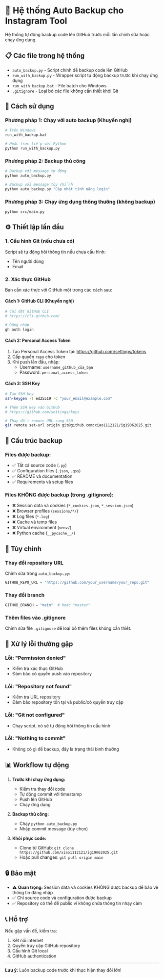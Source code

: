 # 🔄 Hệ thống Auto Backup cho Instagram Tool

Hệ thống tự động backup code lên GitHub trước mỗi lần chỉnh sửa hoặc chạy ứng dụng.

## 📋 Các file trong hệ thống

- `auto_backup.py` - Script chính để backup code lên GitHub
- `run_with_backup.py` - Wrapper script tự động backup trước khi chạy ứng dụng
- `run_with_backup.bat` - File batch cho Windows
- `.gitignore` - Loại bỏ các file không cần thiết khỏi Git

## 🚀 Cách sử dụng

### Phương pháp 1: Chạy với auto backup (Khuyến nghị)
```bash
# Trên Windows
run_with_backup.bat

# Hoặc trực tiếp với Python
python run_with_backup.py
```

### Phương pháp 2: Backup thủ công
```bash
# Backup với message tự động
python auto_backup.py

# Backup với message tùy chỉnh
python auto_backup.py "Cập nhật tính năng login"
```

### Phương pháp 3: Chạy ứng dụng thông thường (không backup)
```bash
python src/main.py
```

## ⚙️ Thiết lập lần đầu

### 1. Cấu hình Git (nếu chưa có)
Script sẽ tự động hỏi thông tin nếu chưa cấu hình:
- Tên người dùng
- Email

### 2. Xác thực GitHub
Bạn cần xác thực với GitHub một trong các cách sau:

#### Cách 1: GitHub CLI (Khuyến nghị)
```bash
# Cài đặt GitHub CLI
# https://cli.github.com/

# Đăng nhập
gh auth login
```

#### Cách 2: Personal Access Token
1. Tạo Personal Access Token tại: https://github.com/settings/tokens
2. Cấp quyền `repo` cho token
3. Khi push lần đầu, nhập:
   - Username: `username_github_của_bạn`
   - Password: `personal_access_token`

#### Cách 3: SSH Key
```bash
# Tạo SSH key
ssh-keygen -t ed25519 -C "your_email@example.com"

# Thêm SSH key vào GitHub
# https://github.com/settings/keys

# Thay đổi remote URL sang SSH
git remote set-url origin git@github.com:xiao1112121/ig19062025.git
```

## 📁 Cấu trúc backup

### Files được backup:
- ✅ Tất cả source code (`.py`)
- ✅ Configuration files (`.json`, `.qss`)
- ✅ README và documentation
- ✅ Requirements và setup files

### Files KHÔNG được backup (trong .gitignore):
- ❌ Session data và cookies (`*_cookies.json`, `*_session.json`)
- ❌ Browser profiles (`sessions/*/`)
- ❌ Log files (`*.log`)
- ❌ Cache và temp files
- ❌ Virtual environment (`venv/`)
- ❌ Python cache (`__pycache__/`)

## 🔧 Tùy chỉnh

### Thay đổi repository URL
Chỉnh sửa trong `auto_backup.py`:
```python
GITHUB_REPO_URL = "https://github.com/your_username/your_repo.git"
```

### Thay đổi branch
```python
GITHUB_BRANCH = "main"  # hoặc "master"
```

### Thêm files vào .gitignore
Chỉnh sửa file `.gitignore` để loại bỏ thêm files không cần thiết.

## 🐛 Xử lý lỗi thường gặp

### Lỗi: "Permission denied"
- Kiểm tra xác thực GitHub
- Đảm bảo có quyền push vào repository

### Lỗi: "Repository not found"
- Kiểm tra URL repository
- Đảm bảo repository tồn tại và public/có quyền truy cập

### Lỗi: "Git not configured"
- Chạy script, nó sẽ tự động hỏi thông tin cấu hình

### Lỗi: "Nothing to commit"
- Không có gì để backup, đây là trạng thái bình thường

## 📊 Workflow tự động

1. **Trước khi chạy ứng dụng:**
   - Kiểm tra thay đổi code
   - Tự động commit với timestamp
   - Push lên GitHub
   - Chạy ứng dụng

2. **Backup thủ công:**
   - Chạy `python auto_backup.py`
   - Nhập commit message (tùy chọn)

3. **Khôi phục code:**
   - Clone từ GitHub: `git clone https://github.com/xiao1112121/ig19062025.git`
   - Hoặc pull changes: `git pull origin main`

## 🔒 Bảo mật

- ⚠️ **Quan trọng:** Session data và cookies KHÔNG được backup để bảo vệ thông tin đăng nhập
- ✅ Chỉ source code và configuration được backup
- ✅ Repository có thể để public vì không chứa thông tin nhạy cảm

## 📞 Hỗ trợ

Nếu gặp vấn đề, kiểm tra:
1. Kết nối internet
2. Quyền truy cập GitHub repository
3. Cấu hình Git local
4. GitHub authentication

---

**Lưu ý:** Luôn backup code trước khi thực hiện thay đổi lớn! 